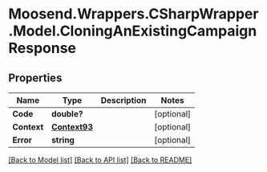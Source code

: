 # Moosend.Wrappers.CSharpWrapper.Model.CloningAnExistingCampaignResponse
## Properties

Name | Type | Description | Notes
------------ | ------------- | ------------- | -------------
**Code** | **double?** |  | [optional] 
**Context** | [**Context93**](Context93.md) |  | [optional] 
**Error** | **string** |  | [optional] 

[[Back to Model list]](../README.md#documentation-for-models) [[Back to API list]](../README.md#documentation-for-api-endpoints) [[Back to README]](../README.md)


